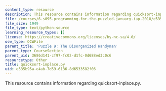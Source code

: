 ```yaml
---
content_type: resource
description: This resource contains information regarding quicksort-inplace.py.
file: /courses/6-s095-programming-for-the-puzzled-january-iap-2018/e535b95ae4ab7d5961368d6533582f06_quicksort-inplace.py
file_size: 1949
file_type: text/python-source
learning_resource_types: []
license: https://creativecommons.org/licenses/by-nc-sa/4.0/
ocw_type: OCWFile
parent_title: 'Puzzle 9: The Disorganized Handyman'
parent_type: CourseSection
parent_uid: 3686d141-cf97-fc02-d1fc-0d688ed3c0c6
resourcetype: Other
title: quicksort-inplace.py
uid: e535b95a-e4ab-7d59-6136-8d6533582f06
---
```

This resource contains information regarding quicksort-inplace.py.